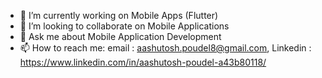 - 🔭 I’m currently working on Mobile Apps (Flutter)
- 👯 I’m looking to collaborate on Mobile Applications
- 💬 Ask me about Mobile Application Development
- 📫 How to reach me: email : aashutosh.poudel8@gmail.com, Linkedin : https://www.linkedin.com/in/aashutosh-poudel-a43b80118/



